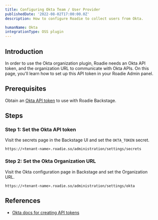 ```yaml
---
title: Configuring Okta Team / User Provider
publishedDate: '2022-08-02T17:00:00.0Z'
description: How to configure Roadie to collect users from Okta.

humanName: Okta
integrationType: OSS plugin
---
```


## Introduction

In order to use the Okta organization plugin, Roadie needs an Okta API token, and the organization URL to communicate with Okta APIs. On this page, you'll learn how to set up this API token in your Roadie Admin panel. 

## Prerequisites
Obtain an [Okta API token](https://developer.okta.com/docs/guides/create-an-api-token/) to use with Roadie Backstage. 

## Steps

### Step 1: Set the Okta API token

Visit the secrets page in the Backstage UI and set the `OKTA_TOKEN` secret.

```text
https://<tenant-name>.roadie.so/administration/settings/secrets
```

### Step 2: Set the Okta Organization URL

Visit the Okta configuration page in Backstage and set the Organization URL.
```text
https://<tenant-name>.roadie.so/administration/settings/okta
```

## References

- [Okta docs for creating API tokens](https://developer.okta.com/docs/guides/create-an-api-token/)
